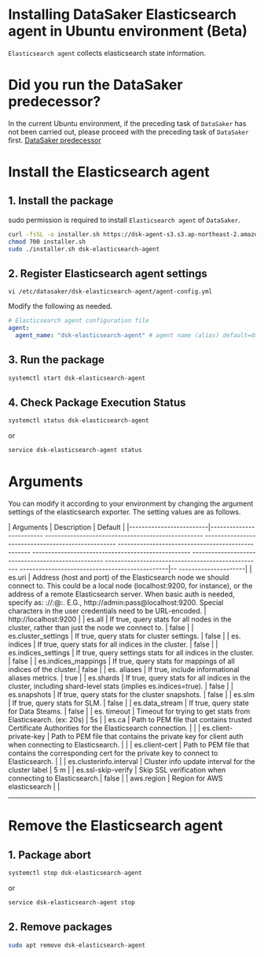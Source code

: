 # Installing DataSaker Elasticsearch agent in Ubuntu environment (Beta)
`Elasticsearch agent` collects elasticsearch state information.

# Did you run the DataSaker predecessor?
In the current Ubuntu environment, if the preceding task of `DataSaker` has not been carried out, please proceed with the preceding task of `DataSaker` first. [DataSaker predecessor](${PREPARATION_MANUAL_KR})

# Install the Elasticsearch agent
## 1. Install the package
sudo permission is required to install `Elasticsearch agent` of `DataSaker`.
<!--
example API Key : VAR_GLOBAL_APIKEY=1234567890abcdef1234567890abcdef
 -->
```bash
curl -fsSL -o installer.sh https://dsk-agent-s3.s3.ap-northeast-2.amazonaws.com/dsk-agent-s3/public/install.sh
chmod 700 installer.sh
sudo ./installer.sh dsk-elasticsearch-agent
```

## 2. Register Elasticsearch agent settings

```shell
vi /etc/datasaker/dsk-elasticsearch-agent/agent-config.yml
```

Modify the following as needed.

```yaml
# Elasticsearch agent configuration file
agent:
  agent_name: "dsk-elasticsearch-agent" # agent name (alias) default=dsk-elasticsearch-agent
```

## 3. Run the package

```bash
systemctl start dsk-elasticsearch-agent
```

## 4. Check Package Execution Status

```bash
systemctl status dsk-elasticsearch-agent
```

or

```bash
service dsk-elasticsearch-agent status
```

# Arguments

You can modify it according to your environment by changing the argument settings of the elasticsearch exporter. The setting values ​​are as follows.

| Arguments | Description | Default |
|-------------------------|------------------------- -------------------------------------------------- -------------------------------------------------- -------------------------------------------------- -------------------------------------------------- -------------------------------------------------- -------------------------------------------------- -----------------------------------------------|-- ---------------------|
| es.uri | Address (host and port) of the Elasticsearch node we should connect to. This could be a local node (localhost:9200, for instance), or the address of a remote Elasticsearch server. When basic auth is needed, specify as: <proto>://<user>:<password>@<host>:<port>. E.G., http://admin:pass@localhost:9200. Special characters in the user credentials need to be URL-encoded. | http://localhost:9200 |
| es.all | If true, query stats for all nodes in the cluster, rather than just the node we connect to. | false |
| es.cluster_settings | If true, query stats for cluster settings. | false |
| es. indices | If true, query stats for all indices in the cluster. | false |
| es.indices_settings | If true, query settings stats for all indices in the cluster. | false |
| es.indices_mappings | If true, query stats for mappings of all indices of the cluster.| false |
| es. aliases | If true, include informational aliases metrics. | true |
| es.shards | If true, query stats for all indices in the cluster, including shard-level stats (implies es.indices=true). | false |
| es.snapshots | If true, query stats for the cluster snapshots. | false |
| es.slm | If true, query stats for SLM. | false |
| es.data_stream | If true, query state for Data Steams. | false |
| es. timeout | Timeout for trying to get stats from Elasticsearch. (ex: 20s) | 5s |
| es.ca | Path to PEM file that contains trusted Certificate Authorities for the Elasticsearch connection. | |
| es.client-private-key | Path to PEM file that contains the private key for client auth when connecting to Elasticsearch. | |
| es.client-cert | Path to PEM file that contains the corresponding cert for the private key to connect to Elasticsearch. | |
| es.clusterinfo.interval | Cluster info update interval for the cluster label | 5 m |
| es.ssl-skip-verify | Skip SSL verification when connecting to Elasticsearch.| false |
| aws.region | Region for AWS elasticsearch | |

---
# Remove the Elasticsearch agent
## 1. Package abort
```bash
systemctl stop dsk-elasticsearch-agent
```
or
```bash
service dsk-elasticsearch-agent stop
```

## 2. Remove packages
```bash
sudo apt remove dsk-elasticsearch-agent
```